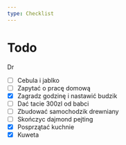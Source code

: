 ```yaml
---
type: Checklist
---
```


# Todo

Dr
- [ ] Cebula i jablko
- [ ] Zapytać o pracę domową
- [x] Zagradz godzinę i nastawić budzik
- [ ] Dać tacie 300zl od babci
- [ ] Zbudować samochodzik drewniany
- [ ] Skończyc dajmond pejting
- [x] Posprzątać kuchnie
- [x] Kuweta
